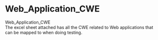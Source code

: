 # Web_Application_CWE
Web_Application_CWE\
The excel sheet attached has all the CWE related to Web applications that can be mapped to when doing testing.
